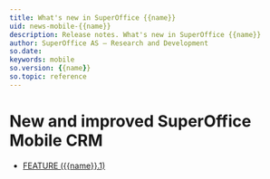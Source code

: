 ```yaml
---
title: What's new in SuperOffice {{name}}
uid: news-mobile-{{name}}
description: Release notes. What's new in SuperOffice {{name}}
author: SuperOffice AS – Research and Development
so.date: 
keywords: mobile
so.version: {{name}}
so.topic: reference
---
```


# New and improved SuperOffice Mobile CRM

* [FEATURE ({{name}}.1)][1]

<!-- Referenced links-->
[1]: {{name}}.1-update.md
